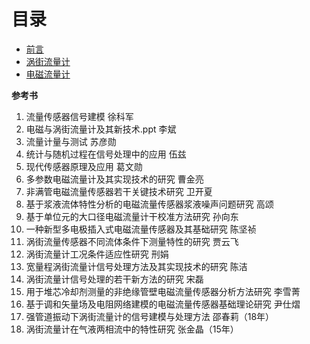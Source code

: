 
# 目录
 - [前言](https://github.com/zkjiang/-/blob/master/docs/sensor/%E5%89%8D%E8%A8%80.md)
 - [涡街流量计](https://github.com/zkjiang/-/blob/master/docs/sensor/%E6%B6%A1%E8%A1%97%E6%B5%81%E9%87%8F%E8%AE%A1.md)
 - [电磁流量计](https://github.com/zkjiang/-/blob/master/docs/sensor/%E7%94%B5%E7%A3%81%E6%B5%81%E9%87%8F%E8%AE%A1.md)

**参考书**

 1. 流量传感器信号建模                                                     徐科军
 2. 电磁与涡街流量计及其新技术.ppt                                          李斌
 3. 流量计量与测试                                                        苏彦勋
 4. 统计与随机过程在信号处理中的应用                                         伍兹     
 5. 现代传感器原理及应用                                                   葛文勋
 6. 多参数电磁流量计及其实现技术的研究                                       曹金亮
 7. 非满管电磁流量传感器若干关键技术研究                                     卫开夏
 8. 基于浆液流体特性分析的电磁流量传感器浆液噪声问题研究                        高颂
 9. 基于单位元的大口径电磁流量计干校准方法研究                                孙向东
 10. 一种新型多电极插入式电磁流量传感器及其基础研究                            陈坚祯
 11. 涡街流量传感器不同流体条件下测量特性的研究                               贾云飞
 12. 涡街流量计工况条件适应性研究                                           刑娟
 13. 宽量程涡街流量计信号处理方法及其实现技术的研究                            陈洁
 14. 涡街流量计信号处理的若干新方法的研究                                    宋磊
 15. 用于堆芯冷却剂测量的非绝缘管壁电磁流量传感器分析方法研究                   李雪菁
 16. 基于调和矢量场及电阻网络建模的电磁流量传感器基础理论研究                   尹仕熠  
 17. 强管道振动下涡街流量计的信号建模与处理方法                               邵春莉（18年）
 18. 涡街流量计在气液两相流中的特性研究                                      张金晶（15年）
